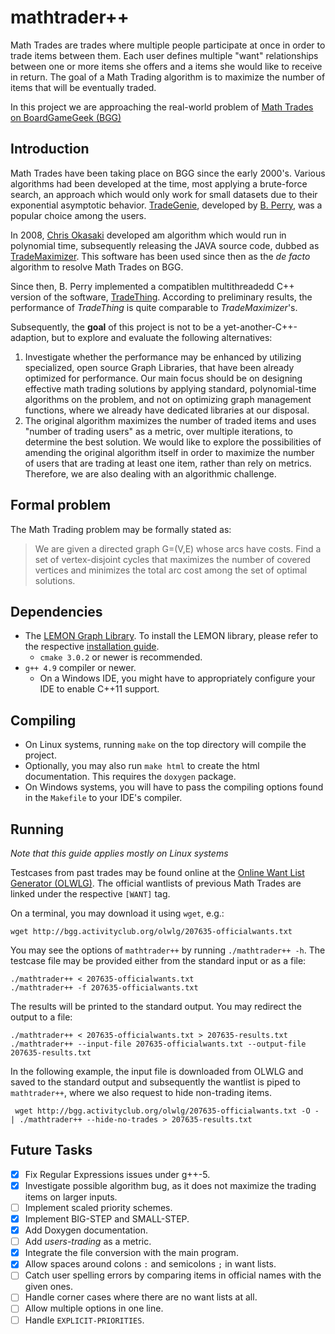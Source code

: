 # mathtrader++

Math Trades are trades where multiple people participate at once
in order to trade items between them.
Each user defines multiple "want" relationships between
one or more items she offers and a items she would like to receive in return.
The goal of a Math Trading algorithm
is to maximize the number of items that will be eventually traded.

In this project we are approaching the real-world problem of
[Math Trades on BoardGameGeek (BGG)](https://www.boardgamegeek.com/wiki/page/Math_Trades)

## Introduction

Math Trades have been taking place on BGG since the early 2000's.
Various algorithms had been developed at the time,
most applying a brute-force search,
an approach which would only work for small datasets
due to their exponential asymptotic behavior.
[TradeGenie](https://www.boardgamegeek.com/wiki/page/TradeGenie),
developed by [B. Perry](https://www.boardgamegeek.com/user/Kayvon),
was a popular choice among the users.

In 2008, [Chris Okasaki](https://www.boardgamegeek.com/user/cokasaki)
developed am algorithm which would run in polynomial time,
subsequently releasing the JAVA source code, dubbed as
[TradeMaximizer](https://www.boardgamegeek.com/wiki/page/TradeMaximizer).
This software has been used since then as the _de facto_ algorithm
to resolve Math Trades on BGG.

Since then, B. Perry
implemented a compatiblen multithreadedd C++ version of the software,
[TradeThing](https://sourceforge.net/projects/tradething/files/).
According to preliminary results,
the performance of _TradeThing_ is quite comparable to _TradeMaximizer_'s.

Subsequently, the **goal** of this project is not to be a yet-another-C++-adaption,
but to explore and evaluate the following alternatives:

1. Investigate whether the performance may be enhanced by utilizing
specialized, open source Graph Libraries,
that have been already optimized for performance.
Our main focus should be on designing effective math trading solutions
by applying standard, polynomial-time algorithms on the problem,
and not on optimizing graph management functions,
where we already have dedicated libraries at our disposal.
2. The original algorithm maximizes the number of traded items
and uses "number of trading users" as a metric, over multiple iterations,
to determine the best solution.
We would like to explore the possibilities of amending the original algorithm
itself in order to maximize the number of users that are trading at least one item,
rather than rely on metrics.
Therefore, we are also dealing with an algorithmic challenge.

## Formal problem

The Math Trading problem may be formally stated as:

> We are given a directed graph G=(V,E) whose arcs have costs.
> Find a set of vertex-disjoint cycles that maximizes
> the number of covered vertices
> and minimizes the total arc cost among the
> set of optimal solutions.


## Dependencies

* The [LEMON Graph Library](http://lemon.cs.elte.hu/trac/lemon). To
install the LEMON library, please refer to the respective
[installation guide](http://lemon.cs.elte.hu/trac/lemon/wiki/InstallGuide).
  * ``cmake 3.0.2`` or newer is recommended.
* ``g++ 4.9`` compiler or newer.
  * On a Windows IDE, you might have to appropriately configure your IDE to enable C++11 support.

## Compiling

* On Linux systems, running `make` on the top directory will compile the project.
* Optionally, you may also run `make html` to create the html documentation.
This requires the `doxygen` package.
* On Windows systems, you will have to pass the compiling options
found in the `Makefile` to your IDE's compiler.

## Running

_Note that this guide applies mostly on Linux systems_

Testcases from past trades may be found online
at the [Online Want List Generator (OLWLG)](http://bgg.activityclub.org/olwlg/).
The official wantlists of previous Math Trades are linked
under the respective `[WANT]` tag.

On a terminal, you may download it using `wget`, e.g.:

    wget http://bgg.activityclub.org/olwlg/207635-officialwants.txt

You may see the options of `mathtrader++` by running `./mathtrader++ -h`.
The testcase file may be provided either from the standard input
or as a file:

    ./mathtrader++ < 207635-officialwants.txt
    ./mathtrader++ -f 207635-officialwants.txt

The results will be printed to the standard output.
You may redirect the output to a file:

    ./mathtrader++ < 207635-officialwants.txt > 207635-results.txt
    ./mathtrader++ --input-file 207635-officialwants.txt --output-file 207635-results.txt

In the following example,
the input file is downloaded from OLWLG and saved to the standard output
and subsequently the wantlist is piped to `mathtrader++`, where we also request to hide non-trading items.

     wget http://bgg.activityclub.org/olwlg/207635-officialwants.txt -O - | ./mathtrader++ --hide-no-trades > 207635-results.txt

## Future Tasks

- [x] Fix Regular Expressions issues under g++-5.
- [x] Investigate possible algorithm bug, as it does not maximize the trading items on larger inputs.
- [ ] Implement scaled priority schemes.
- [x] Implement BIG-STEP and SMALL-STEP.
- [x] Add Doxygen documentation.
- [ ] Add _users-trading_ as a metric.
- [x] Integrate the file conversion with the main program.
- [x] Allow spaces around colons `:` and semicolons `;` in want lists.
- [ ] Catch user spelling errors by comparing items in official names with the given ones.
- [ ] Handle corner cases where there are no want lists at all.
- [ ] Allow multiple options in one line.
- [ ] Handle ``EXPLICIT-PRIORITIES``.
